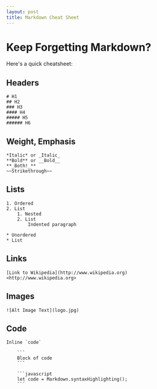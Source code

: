 ```yaml
---
layout: post
title: Markdown Cheat Sheet
---
```


# Keep Forgetting Markdown?
Here's a quick cheatsheet:

## Headers
```
# H1
## H2
### H3
#### H4
##### H5
###### H6
```

## Weight, Emphasis
```
*Italic* or _Italic_
**Bold** or __Bold__
**_Both!_**
~~Strikethrough~~
```

## Lists
```
1. Ordered
2. List
    1. Nested
    2. List
        Indented paragraph

* Unordered
* List
```

## Links
```
[Link to Wikipedia](http://www.wikipedia.org)
<http://www.wikipedia.org>
```

## Images
```
![Alt Image Text](logo.jpg)
```

## Code
```
Inline `code`

    ```
    Block of code
    ```
    
    ```javascript
    let code = Markdown.syntaxHighlighting();
    ```
```

